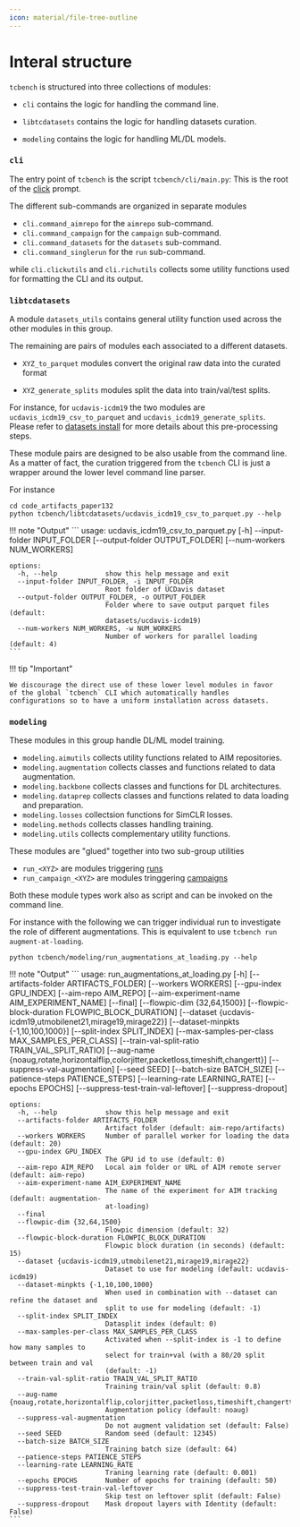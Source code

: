 ```yaml
---
icon: material/file-tree-outline
---
```


# Interal structure

`tcbench` is structured into three collections of modules:

* `cli` contains the logic for handling the command line.

* `libtcdatasets` contains the logic for handling datasets curation.

* `modeling` contains the logic for handling ML/DL models.

### `cli`

The entry point of `tcbench` is the script
`tcbench/cli/main.py`: This is the root of the
[click](https://click.palletsprojects.com/en/8.1.x/) prompt.

The different sub-commands are organized in separate modules

* `cli.command_aimrepo` for the `aimrepo` sub-command.
* `cli.command_campaign` for the `campaign` sub-command.
* `cli.command_datasets` for the `datasets` sub-command.
* `cli.command_singlerun` for the `run` sub-command.

while `cli.clickutils` and `cli.richutils` collects
some utility functions used for formatting the CLI
and its output.

### `libtcdatasets`

A module `datasets_utils` contains general utility function
used across the other modules in this group.

The remaining are pairs of modules each associated to 
a different datasets.

* `XYZ_to_parquet` modules convert the original raw data into the curated
format 

* `XYZ_generate_splits` modules split the data into train/val/test splits.

For instance, for `ucdavis-icdm19` the two modules are
`ucdavis_icdm19_csv_to_parquet` and `ucdavis_icdm19_generate_splits`.
Please refer to [datasets install](/datasets/install) for more details
about this pre-processing steps.

These module pairs are designed to be also usable from the command line.
As a matter of fact, the curation triggered from the `tcbench` CLI
is just a wrapper around the lower level command line parser.

For instance
```
cd code_artifacts_paper132
python tcbench/libtcdatasets/ucdavis_icdm19_csv_to_parquet.py --help
```

!!! note "Output"
	```
	usage: ucdavis_icdm19_csv_to_parquet.py [-h] --input-folder INPUT_FOLDER
											[--output-folder OUTPUT_FOLDER]
											[--num-workers NUM_WORKERS]

	options:
	  -h, --help            show this help message and exit
	  --input-folder INPUT_FOLDER, -i INPUT_FOLDER
							Root folder of UCDavis dataset
	  --output-folder OUTPUT_FOLDER, -o OUTPUT_FOLDER
							Folder where to save output parquet files (default:
							datasets/ucdavis-icdm19)
	  --num-workers NUM_WORKERS, -w NUM_WORKERS
							Number of workers for parallel loading (default: 4)
	```

!!! tip "Important"

	We discourage the direct use of these lower level modules in favor
    of the global `tcbench` CLI which automatically handles
    configurations so to have a uniform installation across datasets.


### `modeling`

These modules in this group handle DL/ML model training.

* `modeling.aimutils` collects utility functions related to AIM repositories.
* `modeling.augmentation` collects classes and functions related to data augmentation.
* `modeling.backbone` collects classes and functions for DL architectures.
* `modeling.dataprep` collects classes and functions related to data loading and preparation.
* `modeling.losses` collectsion functions for SimCLR losses.
* `modeling.methods` collects classes handling training.
* `modeling.utils` collects complementary utility functions.

These modules are "glued" together into two sub-group utilities

* `run_<XYZ>` are modules triggering [runs](/modeling/runs)
* `run_campaign_<XYZ>` are modules tringgering [campaigns](/modeling/campaigns)

Both these module types work also as script and can be invoked on the command line.

For instance with the following we can
trigger individual run to investigate
the role of different augmentations.
This is equivalent to use `tcbench run augment-at-loading`.

```
python tcbench/modeling/run_augmentations_at_loading.py --help
```

!!! note "Output"
	```
	usage: run_augmentations_at_loading.py [-h] [--artifacts-folder ARTIFACTS_FOLDER]
										   [--workers WORKERS] [--gpu-index GPU_INDEX]
										   [--aim-repo AIM_REPO]
										   [--aim-experiment-name AIM_EXPERIMENT_NAME]
										   [--final] [--flowpic-dim {32,64,1500}]
										   [--flowpic-block-duration FLOWPIC_BLOCK_DURATION]
										   [--dataset {ucdavis-icdm19,utmobilenet21,mirage19,mirage22}]
										   [--dataset-minpkts {-1,10,100,1000}]
										   [--split-index SPLIT_INDEX]
										   [--max-samples-per-class MAX_SAMPLES_PER_CLASS]
										   [--train-val-split-ratio TRAIN_VAL_SPLIT_RATIO]
										   [--aug-name {noaug,rotate,horizontalflip,colorjitter,packetloss,timeshift,changertt}]
										   [--suppress-val-augmentation] [--seed SEED]
										   [--batch-size BATCH_SIZE]
										   [--patience-steps PATIENCE_STEPS]
										   [--learning-rate LEARNING_RATE] [--epochs EPOCHS]
										   [--suppress-test-train-val-leftover]
										   [--suppress-dropout]

	options:
	  -h, --help            show this help message and exit
	  --artifacts-folder ARTIFACTS_FOLDER
							Artifact folder (default: aim-repo/artifacts)
	  --workers WORKERS     Number of parallel worker for loading the data (default: 20)
	  --gpu-index GPU_INDEX
							The GPU id to use (default: 0)
	  --aim-repo AIM_REPO   Local aim folder or URL of AIM remote server (default: aim-repo)
	  --aim-experiment-name AIM_EXPERIMENT_NAME
							The name of the experiment for AIM tracking (default: augmentation-
							at-loading)
	  --final
	  --flowpic-dim {32,64,1500}
							Flowpic dimension (default: 32)
	  --flowpic-block-duration FLOWPIC_BLOCK_DURATION
							Flowpic block duration (in seconds) (default: 15)
	  --dataset {ucdavis-icdm19,utmobilenet21,mirage19,mirage22}
							Dataset to use for modeling (default: ucdavis-icdm19)
	  --dataset-minpkts {-1,10,100,1000}
							When used in combination with --dataset can refine the dataset and
							split to use for modeling (default: -1)
	  --split-index SPLIT_INDEX
							Datasplit index (default: 0)
	  --max-samples-per-class MAX_SAMPLES_PER_CLASS
							Activated when --split-index is -1 to define how many samples to
							select for train+val (with a 80/20 split between train and val
							(default: -1)
	  --train-val-split-ratio TRAIN_VAL_SPLIT_RATIO
							Training train/val split (default: 0.8)
	  --aug-name {noaug,rotate,horizontalflip,colorjitter,packetloss,timeshift,changertt}
							Augmentation policy (default: noaug)
	  --suppress-val-augmentation
							Do not augment validation set (default: False)
	  --seed SEED           Random seed (default: 12345)
	  --batch-size BATCH_SIZE
							Training batch size (default: 64)
	  --patience-steps PATIENCE_STEPS
	  --learning-rate LEARNING_RATE
							Traning learning rate (default: 0.001)
	  --epochs EPOCHS       Number of epochs for training (default: 50)
	  --suppress-test-train-val-leftover
							Skip test on leftover split (default: False)
	  --suppress-dropout    Mask dropout layers with Identity (default: False)
	```

